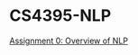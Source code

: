 # CS4395-NLP

[Assignment 0: Overview of NLP](https://github.com/abdullah50053/CS4395-NLP/blob/main/Assignment-0/Overview%20of%20NLP.pdf)
